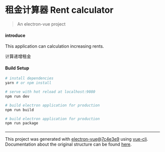 # 租金计算器 Rent calculator


> An electron-vue project

#### introduce
This application can calculation increasing rents.

计算递增租金


#### Build Setup

``` bash
# install dependencies
yarn # or npm install

# serve with hot reload at localhost:9080
npm run dev

# build electron application for production
npm run build

# build electron application for production
npm run package

```
#### 

---

This project was generated with [electron-vue](https://github.com/SimulatedGREG/electron-vue)@[7c4e3e9](https://github.com/SimulatedGREG/electron-vue/tree/7c4e3e90a772bd4c27d2dd4790f61f09bae0fcef) using [vue-cli](https://github.com/vuejs/vue-cli). Documentation about the original structure can be found [here](https://simulatedgreg.gitbooks.io/electron-vue/content/index.html).
